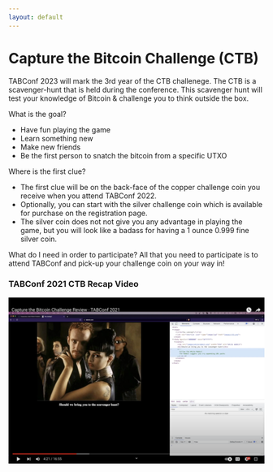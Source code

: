 ```yaml
---
layout: default
---
```


# Capture the Bitcoin Challenge (CTB)

TABConf 2023 will mark the 3rd year of the CTB challenege. The CTB is a scavenger-hunt that is held during the conference. 
This scavenger hunt will test your knowledge of Bitcoin & challenge you to think outside the box.

What is the goal?
- Have fun playing the game
- Learn something new
- Make new friends
- Be the first person to snatch the bitcoin from a specific UTXO

Where is the first clue?
- The first clue will be on the back-face of the copper challenge coin you receive when you attend TABConf 2022. 
- Optionally, you can start with the silver challenge coin which is available for purchase on the registration page. 
- The silver coin does not not give you any advantage in playing the game, but you will look like a badass for having a 1 ounce 0.999 fine silver coin.

What do I need in order to participate?
All that you need to participate is to attend TABConf and pick-up your challenge coin on your way in!

### TABConf 2021 CTB Recap Video

[![Capture the Bitcoin Challenge Review - TABConf 2021](assets/img/web/ctb_video.png)](https://www.youtube.com/watch?v=Rn4KmgIvBIQ "Capture the Bitcoin Challenge Review - TABConf 2021")
